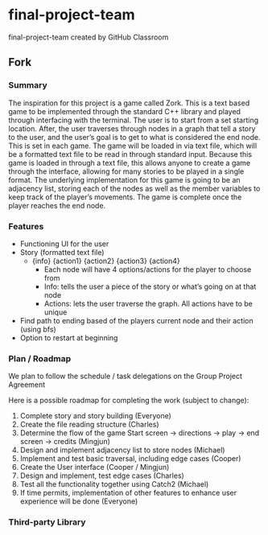 # final-project-team
final-project-team created by GitHub Classroom
## Fork

### Summary
The inspiration for this project is a game called Zork. This is a text based game to be implemented through the standard C++ library and played through interfacing with the terminal. The user is to start from a set starting location. After, the user traverses through nodes in a graph that tell a story to the user, and the user’s goal is to get to what is considered the end node. This is set in each game. The game will be loaded in via text file, which will be a formatted text file to be read in through standard input. Because this game is loaded in through a text file, this allows anyone to create a game through the interface, allowing for many stories to be played in a single format. The underlying implementation for this game is going to be an adjacency list, storing each of the nodes as well as the member variables to keep track of the player’s movements. The game is complete once the player reaches the end node.

### Features
- Functioning UI for the user
- Story (formatted text file)
    - {info} {action1} {action2} {action3} {action4}
        - Each node will have 4 options/actions for the player to choose from  
        - Info: tells the user a piece of the story or what’s going on at that node
        - Actions: lets the user traverse the graph. All actions have to be unique
- Find path to ending based of the players current node and their action (using bfs)
- Option to restart at beginning 


### Plan / Roadmap
We plan to follow the schedule / task delegations on the Group Project Agreement

Here is a possible roadmap for completing the work (subject to change):
1. Complete story and story building (Everyone)
2. Create the file reading structure (Charles)
3. Determine the flow of the game Start screen -> directions -> play -> end screen -> credits (Mingjun)
4. Design and implement adjacency list to store nodes (Michael)
5. Implement and test basic traversal, including edge cases (Cooper)
6. Create the User interface (Cooper / Mingjun)
7. Design and implement, test edge cases (Charles)
8. Test all the functionality together using Catch2 (Michael)
9. If time permits, implementation of other features to enhance user experience will be done (Everyone)


### Third-party Library
[<map>](https://www.cplusplus.com/reference/map/map/)
[<set>](https://www.cplusplus.com/reference/set/set/)
[<vector>](https://www.cplusplus.com/reference/vector/vector/)
[<sstream>](https://www.cplusplus.com/reference/sstream/)
[<algorithm>](https://www.cplusplus.com/reference/algorithm/)
[<queue>](https://www.cplusplus.com/reference/queue/queue/)
<iostream>
<fstream>
<cstring>
